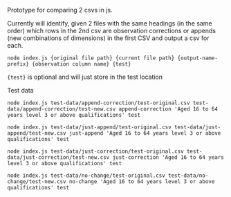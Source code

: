 
Prototype for comparing 2 csvs in js.

Currently will identify, given 2 files with the same headings (in the same order) which rows in the 2nd csv are observation corrections or appends (new combinations of dimensions) in the first CSV and output a csv for each.

`node index.js {original file path} {current file path} {output-name-prefix} {observation column name} {test}`

`{test}` is optional and will just store in the test location

Test data

`node index.js test-data/append-correction/test-original.csv test-data/append-correction/test-new.csv append-correction 'Aged 16 to 64 years level 3 or above qualifications' test`

`node index.js test-data/just-append/test-original.csv test-data/just-append/test-new.csv just-append 'Aged 16 to 64 years level 3 or above qualifications' test`

`node index.js test-data/just-correction/test-original.csv test-data/just-correction/test-new.csv just-correction 'Aged 16 to 64 years level 3 or above qualifications' test`

`node index.js test-data/no-change/test-original.csv test-data/no-change/test-new.csv no-change 'Aged 16 to 64 years level 3 or above qualifications' test`

